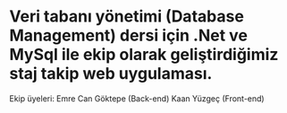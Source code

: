 # Veri tabanı yönetimi (Database Management) dersi için .Net ve MySql ile ekip olarak geliştirdiğimiz staj takip web uygulaması.

Ekip üyeleri: 
Emre Can Göktepe (Back-end)
Kaan Yüzgeç (Front-end)
